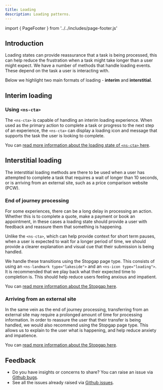 ```yaml
---
title: Loading
description: Loading patterns.
---
```


import { PageFooter } from '../../includes/page-footer.js'

## Introduction

Loading states can provide reassurance that a task is being processed, this can help reduce the frustration when a task might take longer than a user might expect. We have a number of methods that handle loading events. These depend on the task a user is interacting with.

Below we highlight two main formats of loading - **interim** and **interstitial**.  

## Interim loading

### Using `<ns-cta>`

The `<ns-cta>` is capable of handling an interim loading experience. When used as the primary action to complete a task or progress to the next step of an experience, the `<ns-cta>` can display a loading icon and message that supports the task the user is looking to complete.

You can [read more information about the loading state of `<ns-cta>` here](components/ns-cta#loading-state).

## Interstitial loading

The interstitial loading methods are there to be used when a user has attempted to complete a task that requires a wait of longer than 10 seconds, or is arriving from an external site, such as a price comparison website (PCW).
 
### End of journey processing

For some experiences, there can be a long delay in processing an action. Whether this is to complete a quote, make a payment or book an appointment, in these cases a loading state should provide a user with feedback and reassure them that something is happening. 

Unlike the `<ns-cta>`, which can help provide context for short term pauses, when a user is expected to wait for a longer period of time, we should provide a clearer explanation and visual cue that their submission is being handled. 

We handle these transitions using the Stopgap page type. This consists of using an `<ns-landmark type="lakeside">` and an `<ns-icon type="loading">`. It is recommended that we play back what their expected time to completion is. This should help reduce users feeling anxious and impatient.

You can [read more information about the Stopgap here](page-types/stopgap).

### Arriving from an external site

In the same vein as the end of journey processing, transferring from an external site may require a prolonged amount of time for processing information. In order to reassure the user that their transfer is being handled, we would also recommend using the Stopgap page type. This allows us to explain to the user what is happening, and help reduce anxiety and impatience.

You can [read more information about the Stopgap here](page-types/stopgap).

## Feedback

* Do you have insights or concerns to share? You can raise an issue via [Github bugs](https://github.com/ConnectedHomes/nucleus/issues/new?assignees=&labels=Bug&template=a--bug-report.md&title=[bug]%20[patterns-loading]).
* See all the issues already raised via [Github issues](https://github.com/connectedHomes/nucleus/issues?utf8=%E2%9C%93&q=is%3Aopen+is%3Aissue+label%3ABug+[patterns-loading]).

<PageFooter></PageFooter>
